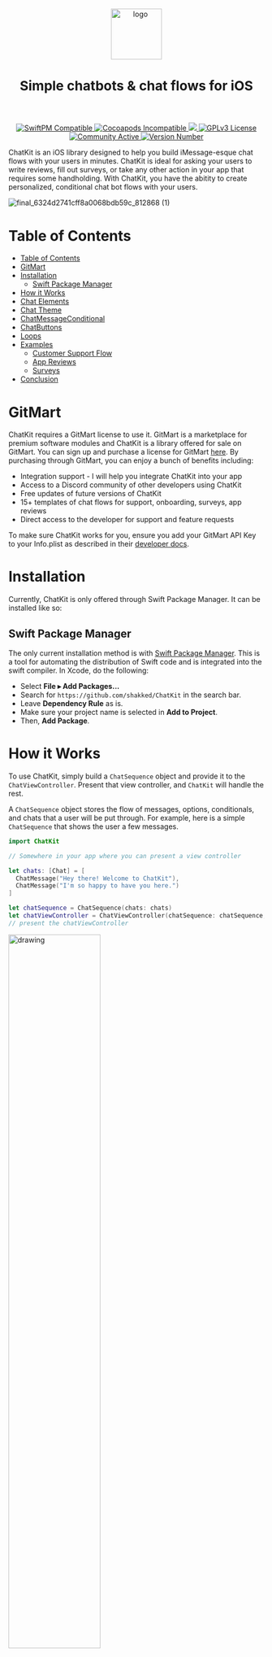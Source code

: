 
<p align="center">
  <br />
  <img src=https://github.com/shakked/ChatKit/blob/main/ChatKit@3x.png?raw=true alt="logo" height="100px" />
  <h3 style="font-size:26" align="center">Simple chatbots & chat flows for iOS</h3>
  <br />
</p>

<p align="center">
  <a href="https://docs.superwall.com/docs/installation-via-spm">
    <img src="https://img.shields.io/badge/SwiftPM-Compatible-brightgreen" alt="SwiftPM Compatible">
  </a>
  <a href="#">
    <img src="https://img.shields.io/badge/Pod-Incompatible-red" alt="Cocoapods Incompatible">
  </a>
  <a href="https://gitmart.co/">
    <img src="https://img.shields.io/badge/iOS%20Version-%3E%3D%2015.0-blueviolet">
  </a>
  <a href="https://github.com/shakked/ChatKit/blob/main/LICENSE.md">
    <img src="https://img.shields.io/badge/License-GPLv3-blue" alt="GPLv3 License">
  </a>
  <a href="https://superwall.com/">
    <img src="https://img.shields.io/badge/GitMart-fixed cost-green" alt="Community Active">
  </a>
  <a href="https://superwall.com/">
    <img src="https://img.shields.io/github/v/tag/shakked/chatkit" alt="Version Number">
  </a>
</p>

ChatKit is an iOS library designed to help you build iMessage-esque chat flows with your users in minutes. ChatKit is ideal for asking your users to write reviews, fill out surveys, or take any other action in your app that requires some handholding. With ChatKit, you have the abitity to create personalized, conditional chat bot flows with your users. 

![final_6324d2741cff8a0068bdb59c_812868 (1)](https://user-images.githubusercontent.com/5383089/190785321-e0af5d4a-1501-432b-9f0e-451eefbfd338.gif)

# Table of Contents
- [Table of Contents](#table-of-contents)
- [GitMart](#gitmart)
- [Installation](#installation)
  - [Swift Package Manager](#swift-package-manager)
- [How it Works](#how-it-works)
- [Chat Elements](#chat-elements)
- [Chat Theme](#chat-theme)
- [ChatMessageConditional](#chatmessageconditional)
- [ChatButtons](#chatbuttons)
- [Loops](#loops)
- [Examples](#examples)
  - [Customer Support Flow](#customer-support-flow)
  - [App Reviews](#app-reviews)
  - [Surveys](#surveys)
- [Conclusion](#conclusion)

# GitMart
ChatKit requires a GitMart license to use it. GitMart is a marketplace for premium software modules and ChatKit is a library offered for sale on GitMart. You can sign up and purchase a license for GitMart [here](https://app.gitmart.co/library/63236af27c2d722951b52995). By purchasing through GitMart, you can enjoy a bunch of benefits including:
* Integration support - I will help you integrate ChatKit into your app
* Access to a Discord community of other developers using ChatKit
* Free updates of future versions of ChatKit
* 15+ templates of chat flows for support, onboarding, surveys, app reviews
* Direct access to the developer for support and feature requests

To make sure ChatKit works for you, ensure you add your GitMart API Key to your Info.plist as described in their [developer docs](https://www.notion.so/GitMart-Documentation-dca2340af04f4346996194e26322d3a3).


# Installation
Currently, ChatKit is only offered through Swift Package Manager. It can be installed like so:

## Swift Package Manager
The only current installation method is with [Swift Package Manager](https://swift.org/package-manager/). This is a tool for automating the distribution of Swift code and is integrated into the swift compiler. In Xcode, do the following:

- Select **File ▸ Add Packages...**
- Search for `https://github.com/shakked/ChatKit` in the search bar.
- Leave **Dependency Rule** as is.
- Make sure your project name is selected in **Add to Project**.
- Then, **Add Package**.

# How it Works
To use ChatKit, simply build a `ChatSequence` object and provide it to the `ChatViewController`. Present that view controller, and `ChatKit` will handle the rest.

A `ChatSequence` object stores the flow of messages, options, conditionals, and chats that a user will be put through. For example, here is a simple `ChatSequence` that shows the user a few messages.

```swift
import ChatKit

// Somewhere in your app where you can present a view controller

let chats: [Chat] = [
  ChatMessage("Hey there! Welcome to ChatKit"),
  ChatMessage("I'm so happy to have you here.")
]

let chatSequence = ChatSequence(chats: chats)
let chatViewController = ChatViewController(chatSequence: chatSequence, theme: .lightMode)
// present the chatViewController
```

<img src="https://gitmart.nyc3.cdn.digitaloceanspaces.com/ezgif-1-1ca23ab804.gif" alt="drawing" width="60%"/>

It's that simple. ChatKit will estimate reading times for various messages and send them at a natural cadence. 

Here, you can show some banter that the user of your app would be able to witness.

```swift
// inside a view controller
let chats: [Chat] = [
   ChatMessage("Hey there! Welcome to ChatKit"), // a message that we sent to the user
   ChatUserMessage("Thanks for having me!"),     // a message that looks like the user sent it
   ChatMessage("Of course!"),                    // a message that we sent to the user
   ChatUserMessage("This is pretty cool!"),      // a message that looks like the user sent it
   ChatMessage("I know! Watch this..."),         // ... 
   ChatFallingEmojis(emoji: "🥳"),               // shows falling emojis over the chat
   ChatShowCancelButton(),                       // displays the hidden cancel button so the user can dismiss
]
var theme = ChatTheme.darkMode                   // we chose a preset theme in chatKit
theme.hidesCancelButtonOnStart = true            // customize the theme to hide the cancel button on open
let chatSequence = ChatSequence(chats: chats)    // initialize our chat sequence with our chats
chatSequence.readingSpeed = 1.5                  // we set the reading speed to 1.0 (defaults to 1.0)
let chatViewController = ChatViewController(chatSequence: chatSequence, theme: theme) 
chatViewController.modalPresentationStyle = .fullScreen
present(chatViewController, animated: true)
```

<img src="https://gitmart.nyc3.cdn.digitaloceanspaces.com/ezgif-1-742d3ff52c.gif" alt="example" width="60%">

Now, you should have a basic understanding of how to build chat sequences/flows. Below you'll find all of the Chat elements that can be used inside a chat sequence (an array of `[Chat]` structs).


# Chat Elements
All of the following elements can be used in your `ChatSequence`. Below, there are two types of `Chat` structs:
* UI-Related - display something in the UI including messages or buttons
* Instructions - instructions that are executed when the `ChatSequence` gets to them, like showing a cancel button, dismissing the chat screen, etc.

| Element  | Screenshot | Explanation  |
| -------- |-------------|-----|
| `ChatMessage` | ![](https://i.imgur.com/GFA4Tea.png) | a standard message that comes from the app to the user (appears as if you were receiving a message from a friend) |
| `ChatUserMessage` | ![](https://i.imgur.com/bN5szdb.png)  | a message that appears to come from the user in response to the app |
| `ChatRandomMessage` | N/A | a standard message, but you can provide different options and one will randomly be chosen every time its run |
| `ChatMessageConditional` | ![](https://i.imgur.com/FTSr145.png) | a message that gives the user a few different options (which will appear as buttons), where you also provide alternative "child" `Chat` arrays that will be executed depending on which button the user presses |
| `ChatButton` | ![](https://i.imgur.com/D8XkJwn.png) | a message that gives the users buttons to press, where the button triggers a custom block that you can provide to do things like opening a URL, showing a review prompt, or showing a form |
| `ChatButtons` | ![](https://i.imgur.com/I8HCbWN.png) | presents multiple `ChatButton` structs to give the user multiple choices |
| `ChatRunLogic` | N/A | instruction that lets you run an arbitrary piece of logic / code in the middle of a chat sequence |
| `ChatShowCancelButton` | N/A | instruction that will display a presumably hidden cancel button |
| `ChatFallingEmojis` | ![](https://i.imgur.com/7fh1VZA.gif) | displays falling emojis |
| `ChatLoopStart` and `ChatLoopEnd` | ![](https://gitmart.nyc3.cdn.digitaloceanspaces.com/ezgif-1-00ef171469.gif) | instruction that lets you create loops, for example in a customer support flow, after the user reaches the end of a query, go back to the top and ask them if they have any other questions|
| `ChatDelay` | N/A | instruction that delays the chat sequence for a provided amount of seconds, useful |
| `ChatOpenURL` | N/A | instruction that opens a url in either a SafariViewController or in Safari |

# Chat Theme 
The `ChatTheme` struct is what tells `ChatKit` how to display your chat interface. This struct is passed into the `ChatViewController` and can be heavily customized. 

ChatKit provides a handful of themes for the chat UI including:
* `ChatTheme.lightMode` - mirrors iOS light-mode iMessage UI
* `ChatTheme.darkMode` - mirrors iOS dark-mode iMessage UI
* `ChatTheme.twitter` - mirrors Twitter DMs look
* `ChatTheme.bigText` - iOS light-mode theme but with larger text

If you don't want to use a standard theme, you can customize all of the following fields in your `ChatTheme`:

```swift
public struct ChatTheme {
  public var hidesCancelButtonOnStart: Bool = true

  // Avatars
  public var profilePicture: UIImage
  public var meTextColor: UIColor 
  public var meBackgroundColor: UIColor

  // Chat Bubbles
  public var meBubbleColor: UIColor
  public var meBubbleTextColor: UIColor
  public var appBubbleColor: UIColor
  public var appBubbleTextColor: UIColor
  public var bubbleFont: UIFont
  public var bubbleCornerRadius: CGFloat

  public var backgroundColor: UIColor
  public var chatViewCornerRadius: CGFloat
  public var chatViewBackgroundColor: UIColor

  // Button colors
  public var buttonBackgroundColor: UIColor
  public var buttonTextColor: UIColor
  public var buttonFont: UIFont
  public var buttonCornerRadius: CGFloat

  // X Button color
  public var xButtonTintColor: UIColor
}
```

To customize a theme, do the following:
```swift
var chatTheme: ChatTheme = ChatTheme() // defaults to .lightMode
chatTheme.meTextColor = UIColor.purple
chatTheme.buttonCornerRadius = 12.0
// ...

// You can also customize one of our themes
var darkMode: ChatTheme = ChatTheme.darkMode
darkMode.meTextColor = UIColor.orange
// and so on...

```
Feel free to experiment and create your own themes to match the UI of your app. These are pretty intutive, so I won't go into too much detail. 


# ChatMessageConditional
`ChatMessageConditional ` structs are some of the most versatile in `ChatKit` because they allow you build interactive flows with the user. You can take their answers into account and guide them accordingly.

`ChatMessageConditional` chats take an array of `ChatOption` structs, where each `ChatOption` indicates a path the user can select. Each `ChatOption` also has a series of chats that will be executed if the user chooses that option.

The initializer for `ChatMessageConditional` looks like this:

    public init(_ message: String, options: [ChatOption])

Here's an example that shows a conditional with two `ChatOptions` where each `ChatOption` has a response after the user selects their choice.

```swift
let chats: [Chat] = [
  ChatMessageConditional("How are you today?", options: [
    // Good
    ChatOption("Good", chats: [
        // If the user taps "Good", we'll respond with the below two chats
        ChatMessage("I'm glad to hear you are good!"),
        ChatMessage("Feeling good is always good."),
    ]),
    // Bad
    ChatOption("Bad", chats: [
        // If the user taps 'Bad', we'll respond with the following chat
        ChatMessage("Oh no. I'm sorry to hear you are feeling bad")
    ])
  ])
]
```

This `ChatMessageConditional` provides two options that will appear as buttons in the UI: "Good" and "Bad". Each of those options then has `child` `Chat`'s, that prepare a response to what the user said. Now, those responses could actually be multiple parts, and you could continue an entire sequence from there.

What makes `ChatKit` so powerful though, is that you can continue branching the messages, as the array of messages you can provide can be _any_ kind of chat. For example, you could ask a follow up question:

```swift
let chats: [Chat] = [
  ChatMessageConditional(message: "How's are you today?", options: [
    // Amazing
    ChatOption("Good", chats: [
        // If the user taps "Good", we'll response with the below two chats
        ChatMessage("I'm glad to hear you are good!"),
        ChatMessage("Feeling good is always good."),
        ChatMessageConditional("What is making you feel good?", options: [
          ChatOption("Great Weather", chats: [
            ChatMessage("The weather truly is great.")
          ]),
          ChatOption("I Slept Well", chats: [
            ChatMessage("Sleeping well is so important.")
          ]),
        ])
    ]),
    // Bad
    ChatOption("Bad", chats: [
        ChatMessage("Oh no. I'm sorry to hear you are feeling bad")
    ])
  ]),
  ChatMessage("Thanks for chatting!"),
  ChatFallingEmojis(emoji: "😀")
]
```
Here, when the user indicates that they are feeling good, we send a follow up question to ask them why they are feeling good. This allows you to build some really complex flows. 

You might be wondering, what happens after we get to the end of the second `ChatMessageConditional` - well, at that point, `ChatKit` will work back up the chain and go to the `Thanks for chatting!` message and then send some falling emojis. This allows you to ask follow up questions, but rejoin the prior sequence once you get to the end of the questions. 

# ChatButtons

`ChatButton` is another very useful type of `Chat` struct. It allows you to present the user with buttons that run a block of code when the button is tapped. 

```swift
let chats: [Chat] = [
  ChatMessage("Please write us an app review."),
  ChatButton(title: "Write Review", image: UIImage(named: "Checkmark Icon")!, tapped: { [unowned self] viewController in
    UIApplication.shared.open(URL(string: "https://apps.apple.com/us/app/hashtag-expert/id1256222789")!)
  }),
]
```

You can also present an array of buttons using `ChatButtons`. `ChatButtons` also optionally takes a message parameter. Note, if you want to add additional logic when the user tap's `No Thanks`, it is recommended to use a `ChatMessageConditional`. This is the key difference between `ChatButtons` and `ChatMessageConditional`. Theoretically, you can accomplish almost the same things with both. For example, the below logic will run a block of code after either `ChatOption` is picked using the `ChatRunLogic`. 

`ChatButtons` are ideal for when you know there isn't subsequent logic that you want to run. (Though I acknowledge there probably isn't a use for both in this SDK, who knows, maybe I'll simplify in the future!).

```swift
    let chats: [Chat] = [
      ChatMessageConditional("How are you today?", options: [
        // Good
        ChatOption("Good", chats: [
            ChatRunLogic({ controller in
              // open a view controller or do something
            })
        ]),
        // Bad
        ChatOption("Bad", chats: [
            ChatRunLogic({ controller in
              // open a view controller or do something
            })
        ])
      ])
    ]
  
```

These two examples 👆👇 do basically the same thing, but the above one lets you continue to add additional functionality. Up to you to choose which.

```swift
    let chats: [Chat] = [
      ChatButtons("How are you today?", options: [
        // Good
        ChatButton(title: "Good", image: nil, tapped: { controller in
          // open a view controller or do something
        }),
        // Bad
        ChatButton(title: "Bad", image: nil, tapped: { controller in
          // open a view controller or do something
        }),
      ])
    ]
```

# Loops
Loops are a fantastic tool for building customer support bots. A loop lets you repeat a series of chats, while still allowing the user to exit if they wish. For example, here's how you could use loops to build a repeating chat:

```swift
  let chats: [Chat] = [
    ChatLoopStart(id: "loop"),
    ChatMessageConditional("What do you want to make it rain?", options: [
        ChatOption("Dogs", chats: [
            ChatFallingEmojis(emoji: "🐶")
        ]),
        ChatOption("Cats", chats: [
            ChatFallingEmojis(emoji: "🐱")
        ])
    ]),
    ChatLoopEnd(id: "loop")
  ]
```
After the user chooses whether to make it rain cats or dogs, the chat will go back to the original question. This is very powerful as you can use it to let users continue to navigate different flows and options in your sequence. (You can see some examples below to see the true power of loops).

# Examples

## Customer Support Flow
ChatKit is an excellent way to save your company some customer support hours. Often times, 90% of support tickets fall into the same few buckets. With a flow like the one below, you can let the user answer their own questions easily, without involving your ticket system and customer support person. And best of all, it's native. With a ChatBot built using Intercom or some other service, you can't trigger native iOS functions when the user responses to certain queries. Whereas below, you can literally show them the refund dialogue or restore their purchases, instead of giving them instructions on how to do it.
```swift
  let chats: [Chat] = [
    ChatMessage("Hey, I'm Zach, a customer support agent."),
    ChatMessage("I'm going to do my best to help you"),
    ChatLoopStart(id: "loop"),
    ChatMessageConditional("Which of these applies?", options: [
        ChatOption("Refunds", chats: [
            ChatRunLogic(block: { _ in
                UIApplication.shared.open(URL(string: "https://apps.apple.com/us/app/hashtag-expert/id1256222789")!)
            }),
            ChatFallingEmojis(emoji: "💸")
        ]),
        ChatOption("Tech Support", chats: [
            ChatMessageConditional("Where are you have technical problems?", options: [
                ChatOption("App", chats: [
                    ChatMessage("Aha. Here's a support article"),
                    ChatButton(title: "Open Article", image: nil, tapped: { _ in
                        // open article
                    })
                ]),
                ChatOption("Website", chats: [
                    ChatMessage("Let me direct you to our FAQs.."),
                    ChatButton(title: "Open FAQs", image: nil, tapped: { _ in
                        // open FAQs
                    })
                ]),
                ChatOption("Watch App", chats: [
                    ChatMessage("We actually don't have a Watch app yet, interested in the beta?"),
                    ChatMessageConditional("", options: [
                        ChatOption("Yes", chats: [
                            ChatRunLogic(block: { _ in
                                // open up typeform to put name on list
                            })
                        ]),
                        ChatOption("Nope!", chats: [
                            ChatMessage("Aha, I totally get that")
                        ])
                    ])
                ]),
            ]),
        ]),
        ChatOption("Get in Touch", chats: [
            ChatMessageConditional("How do you want to contact us?", options: [
                ChatOption("Email", chats: [
                    ChatMessage("Sure, I'll open up that UI for you."),
                    ChatRunLogic(block: { _ in
                        // open email UI
                    })
                ]),
                ChatOption("Call", chats: [
                    ChatMessage("Great. Our number is 1800-555-5555."),
                    ChatMessage("I'll start the call for you."),
                    ChatRunLogic(block: { _ in
                        // start the call
                    })
                ])
            ])
        ])
    ]),
    ChatMessageConditional("Is there anything else I can help you with?", options: [
        ChatOption("Yes", chats: [
            ChatLoopEnd(id: "loop") // LOOP
        ]),
        ChatOption("No", chats: [
            ChatMessage("Okay, have a great day!"),
        ])
    ]),
    ChatFallingEmojis(emoji: "🔥"),
    ChatDismiss(after: 10.0),
  ]
```

## App Reviews
This is perhaps the best use of ChatKit. Getting written reviews is one of the most challenging things to do as an app developer. Written reviews help you get more downloads as they convince prospecting users why they should download your app. This flow below takes the user through a short journey, and adds additional context and color as to why them writing a review would be so helpful. Also, it links to the App Store listing rather than just showing the `requestReview()` prompt. This makes it more likely the user will write a review and not just rate the app.
```swift
let reviews: [Chat] = [
  ChatMessage("Hey John, how are ya!"),
  ChatMessage("This is Zach, the founder of ChatKit."),
  ChatMessageConditional("I have a quick question for you, do you have a minute?", options: [
      ChatOption("Sure", chats: [
          ChatMessage("Okay, so recently, we've been getting some 1 star reviews on the app."),
          ChatMessage("It really stinks, I try so hard to get good ratings, but it just doesn't work!"),
          ChatMessageConditional("You ever try really hard and still not get something?", options: [
              ChatOption("Yes, I understand", chats: [
                  ChatMessage("Exactly!")
              ]),
              ChatOption("No, you are crazy.", chats: [
                  ChatMessage("Lol. Maybe a little")
              ])
          ]),
          ChatMessage("So here's my question..."),
          ChatMessageConditional("Can you take 2 minutes out of your day to write us a review?", options: [
              ChatOption("Sure", chats: [
                  ChatMessage("Omg. You are a lifesaver!"),
                  ChatMessage("Here's the link, thank you so much!"),
                  ChatButton(title: "Write Review", image: UIImage(systemName: "square.and.pencil")!, tapped: { _ in
                      if let url = URL(string: "itms-apps://itunes.apple.com/WebObjects/MZStore.woa/wa/viewContentsUserReviews?id=1256222789&onlyLatestVersion=true&pageNumber=0&sortOrdering=1&type=Purple+Software") {
                          if UIApplication.shared.canOpenURL(url) {
                              UIApplication.shared.open(url, options: [:], completionHandler: nil)
                          }
                      }
                  })
              ]),
              ChatOption("No, I'm busy", chats: [
                  ChatMessage("Aha, I totally get that. Let me let you out of here so you can get back to your life."),
                  ChatMessage("... where is that darn button"),
                  ChatMessage("There it is!"),
                  ChatShowCancelButton()
              ])
          ])
      ]),
      ChatOption("Nope", chats: [
          ChatMessage("Ah okay, no problem. I'll let you get back to it."),
          ChatMessage("Let me toggle that darn dismiss button for you..."),
          ChatShowCancelButton(),
          ChatMessage("There it is. Half a great day!"),
          ChatFallingEmojis(emoji: "😄")
      ])
  ])
]
```

## Surveys
ChatKit is a great tool for getting people to answer surveys. Right now, it's not completely optimizmed for actually giving surveys itself, but you can easily link to a Typeform or Google Form. In testing, opt-in rates for surveys will be much higher when you take the user through a personalized journey below versus just emailing someone a "we want your opinion" survey.
```swift
let survey: [Chat] = [
  ChatMessage("Hey Paul, this is Zach, the founder of ChatKit."),
  ChatUserMessage("Hey Zach, this is Paul... a user of ChatKit"),
  ChatMessage("Ah, hello there good friend!"),
  ChatMessage("Now, you're probably wondering why I brought you here."),
  ChatUserMessage("I could not be less curious about why you brought me here."),
  ChatMessage("Yes yes, with patience, you shall learn."),
  ChatMessage("Well, it's simple. I'm trying to figure out ..."),
  ChatMessage("I'm embarrassed to say it."),
  ChatMessageConditional(options: [
      ChatOption("Spit it out", chats: [
          ChatMessage("Ah! Fine.")
      ]),
      ChatOption("Don't be embarrassed", chats: [
          ChatMessage("Oh shucks, I will. You're a good person.")
      ]),
  ]),
  ChatMessage("Well, I'm trying to figure out how much to charge for my app."),
  ChatMessage("Accordingy to my *fancy* data, you are a paying user."),
  ChatMessageConditional("Are you?", options: [
      ChatOption("Yes, I pay", chats: [
         ChatMessage("Wow, thank you for your support!"),
         ChatMessage("Okay, can I borrow two mintues of your time?"),
         ChatMessageConditional(options: [
          ChatOption("Lol. No.", chats: [
              ChatMessage("Fine. No need to be sassy. Feel free to leave!"),
              ChatShowCancelButton()
          ]),
          ChatOption("Sure!", chats: [
              ChatMessage("Ah, thank you so much, you are a lifesaver!"),
              ChatMessage("So here's a quick survey, it only has 3 questions."),
              ChatMessage("It would help me so much if you filled this out."),
              ChatButton(title: "Open Survey", image: UIImage(systemName: "checkmark.circle.fill")!, tapped: { controller in
                  if let url = URL(string: "https://www.typeform.com/") {
                      if UIApplication.shared.canOpenURL(url) {
                          UIApplication.shared.open(url, options: [:], completionHandler: nil)
                      }
                  }
              }),
              ChatMessage("Thank you so much!"),
              ChatShowCancelButton(),
          ])
         ])
      ]),
      ChatOption("No, I do not pay", chats: [
          ChatMessage("Ah, it appears there has been a mistake."),
          ChatMessage("You are free to go!"),
          ChatShowCancelButton(),
      ]),
  ])
]
```

# Conclusion
ChatKit is designed to make your life easier. If you have any feature ideas, feel free to open an issue or get in touch with me directly on GitMart.